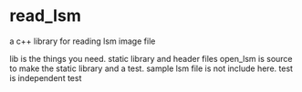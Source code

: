 # read_lsm
a c++ library for reading lsm image file

lib is the things you need. static library and header files
open_lsm is source to make the static library and a test. sample lsm file is not include here.
test is independent test
